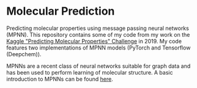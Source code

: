 # Molecular Prediction
Predicting molecular properties using message passing neural networks (MPNN). This repository contains some of my code from my work on the [Kaggle "Predicting Molecular Properties" Challenge](https://www.kaggle.com/c/champs-scalar-coupling) in 2019. My code features two implementations of MPNN models (PyTorch and Tensorflow (Deepchem)).

MPNNs are a recent class of neural networks suitable for graph data and has been used to perform learning of molecular structure. A basic introduction to MPNNs can be found [here](https://www.youtube.com/watch?v=cWIeTMklzNg).